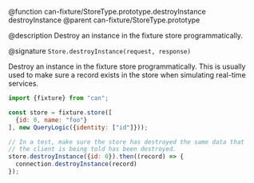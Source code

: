 @function can-fixture/StoreType.prototype.destroyInstance destroyInstance
@parent can-fixture/StoreType.prototype

@description Destroy an instance in the fixture store programmatically.

@signature `Store.destroyInstance(request, response)`

  Destroy an instance in the fixture store programmatically.  This is usually
  used to make sure a record exists in the store when simulating real-time services.

  ```js
  import {fixture} from "can";

  const store = fixture.store([
    {id: 0, name: "foo"}
  ], new QueryLogic({identity: ["id"]}));

  // In a test, make sure the store has destroyed the same data that
  // the client is being told has been destroyed.
  store.destroyInstance({id: 0}).then((record) => {
    connection.destroyInstance(record)
  });
  ```
